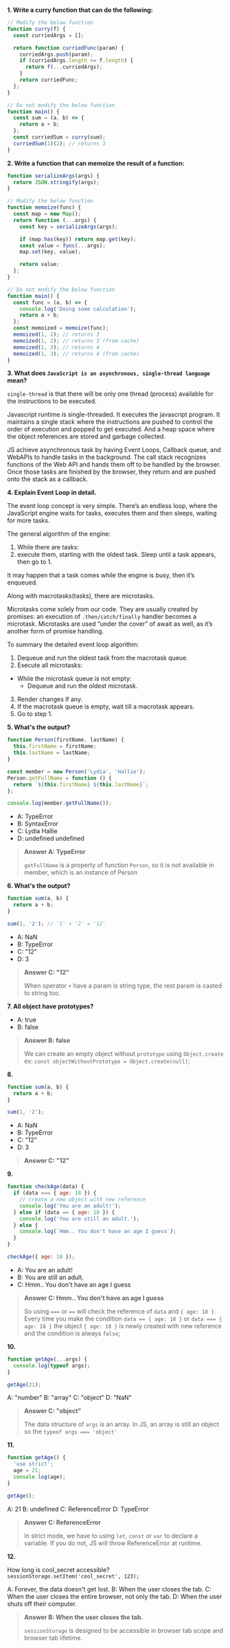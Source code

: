 **1. Write a curry function that can do the following:**

```js
// Modify the below function
function curry(f) {
  const curriedArgs = [];

  return function curriedFunc(param) {
    curriedArgs.push(param);
    if (curriedArgs.length >= f.length) {
      return f(...curriedArgs);
    }
    return curriedFunc;
  };
}

// Do not modify the below function
function main() {
  const sum = (a, b) => {
    return a + b;
  };
  const curriedSum = curry(sum);
  curriedSum(1)(2); // returns 3
}
```

**2. Write a function that can memoize the result of a function:**

```js
function serializeArgs(args) {
  return JSON.stringify(args);
}

// Modify the below function
function memoize(func) {
  const map = new Map();
  return function (...args) {
    const key = serializeArgs(args);

    if (map.has(key)) return map.get(key);
    const value = func(...args);
    map.set(key, value);

    return value;
  };
}

// Do not modify the below function
function main() {
  const func = (a, b) => {
    console.log('Doing some calculation');
    return a + b;
  };
  const memoized = memoize(func);
  memoized(1, 2); // returns 3
  memoized(1, 2); // returns 3 (from cache)
  memoized(1, 3); // returns 4
  memoized(1, 3); // returns 4 (from cache)
}
```

**3. What does `JavaScript is an asynchronous, single-thread language` mean?**

`single-thread` is that there will be only one thread (process) available for the instructions to be executed.

Javascript runtime is single-threaded. It executes the javascript program. It maintains a single stack where the instructions are pushed to control the order of execution and popped to get executed. And a heap space where the object references are stored and garbage collected.

JS achieve asynchronous task by having Event Loops, Callback queue, and WebAPIs to handle tasks in the background. The call stack recognizes functions of the Web API and hands them off to be handled by the browser. Once those tasks are finished by the browser, they return and are pushed onto the stack as a callback.

**4. Explain Event Loop in detail.**

The event loop concept is very simple. There’s an endless loop, where the JavaScript engine waits for tasks, executes them and then sleeps, waiting for more tasks.

The general algorithm of the engine:

1. While there are tasks:
2. execute them, starting with the oldest task.
   Sleep until a task appears, then go to 1.

It may happen that a task comes while the engine is busy, then it’s enqueued.

Along with macrotasks(tasks), there are microtasks.

Microtasks come solely from our code. They are usually created by promises: an execution of `.then/catch/finally` handler becomes a microtask. Microtasks are used “under the cover” of await as well, as it’s another form of promise handling.

To summary the detailed event loop algorithm:

1. Dequeue and run the oldest task from the macrotask queue.
2. Execute all microtasks:

- While the microtask queue is not empty:
  - Dequeue and run the oldest microtask.

3. Render changes if any.
4. If the macrotask queue is empty, wait till a macrotask appears.
5. Go to step 1.

**5. What's the output?**

```js
function Person(firstName, lastName) {
  this.firstName = firstName;
  this.lastName = lastName;
}

const member = new Person('Lydia', 'Hallie');
Person.getFullName = function () {
  return `${this.firstName} ${this.lastName}`;
};

console.log(member.getFullName());
```

- A: TypeError
- B: SyntaxError
- C: Lydia Hallie
- D: undefined undefined

> **Answer A: TypeError**
>
> `getFullName` is a property of function `Person`, so it is not available in member, which is an instance of Person

**6. What's the output?**

```js
function sum(a, b) {
  return a + b;
}

sum(1, '2'); // '1' + '2' = '12'
```

- A: NaN
- B: TypeError
- C: "12"
- D: 3

> **Answer C: "12"**
>
> When operator `+` have a param is string type, the rest param is casted to string too.

**7. All object have prototypes?**

- A: true
- B: false

> **Answer B: false**
>
> We can create an empty object without `prototype` using `Object.create`
> ex: `const objectWithoutPrototype = Object.create(null)`;

**8.**

```js
function sum(a, b) {
  return a + b;
}

sum(1, '2');
```

- A: NaN
- B: TypeError
- C: "12"
- D: 3

> **Answer C: "12"**

**9.**

```js
function checkAge(data) {
  if (data === { age: 18 }) {
    // create a new object with new reference
    console.log('You are an adult!');
  } else if (data == { age: 18 }) {
    console.log('You are still an adult.');
  } else {
    console.log(`Hmm.. You don't have an age I guess`);
  }
}

checkAge({ age: 18 });
```

- A: You are an adult!
- B: You are still an adult.
- C: Hmm.. You don't have an age I guess

> **Answer C: Hmm.. You don't have an age I guess**
>
> So using `===` or `==` will check the reference of `data` and `{ age: 18 }`. Every time you make the condition `data == { age: 18 }` or `data === { age: 18 }` the object `{ age: 18 }` is newly created with new reference and the condition is always `false`;

**10.**

```js
function getAge(...args) {
  console.log(typeof args);
}

getAge(21);
```

A: "number"
B: "array"
C: "object"
D: "NaN"

> **Answer C: "object"**
>
> The data structure of `args` is an array. In JS, an array is still an object so the `typeof args === 'object'`

**11.**

```js
function getAge() {
  'use strict';
  age = 21;
  console.log(age);
}

getAge();
```

A: 21
B: undefined
C: ReferenceError
D: TypeError

> **Answer C: ReferenceError**
>
> In strict mode, we have to using `let`, `const` or `var` to declare a variable. If you do not, JS will throw ReferenceError at runtime.

**12.**

How long is cool_secret accessible?
`sessionStorage.setItem('cool_secret', 123);`

A: Forever, the data doesn't get lost.
B: When the user closes the tab.
C: When the user closes the entire browser, not only the tab.
D: When the user shuts off their computer.

> **Answer B: When the user closes the tab.**
>
> `sessionStorage` is designed to be accessible in browser tab scope and browser tab lifetime.
